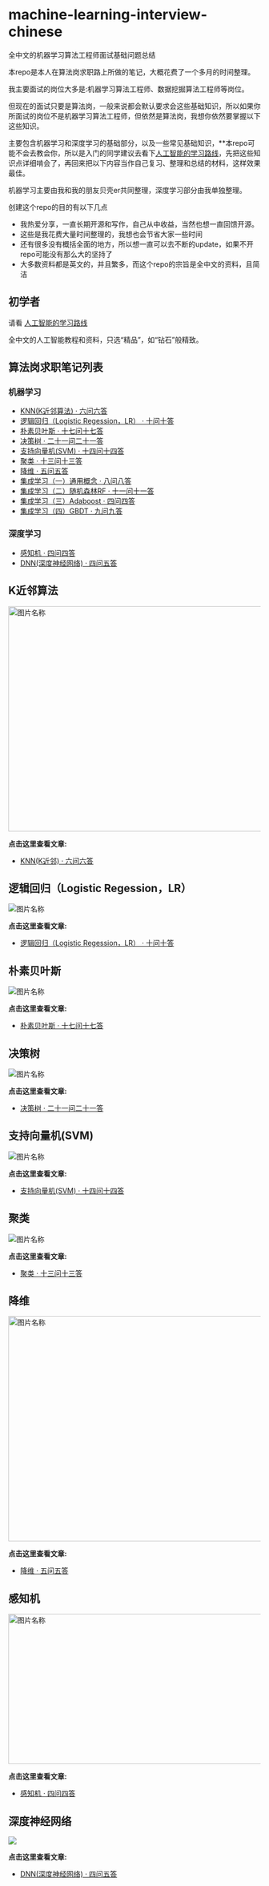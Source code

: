 # machine-learning-interview-chinese
全中文的机器学习算法工程师面试基础问题总结

本repo是本人在算法岗求职路上所做的笔记，大概花费了一个多月的时间整理。

我主要面试的岗位大多是:机器学习算法工程师、数据挖掘算法工程师等岗位。

但现在的面试只要是算法岗，一般来说都会默认要求会这些基础知识，所以如果你所面试的岗位不是机器学习算法工程师，但依然是算法岗，我想你依然要掌握以下这些知识。

主要包含机器学习和深度学习的基础部分，以及一些常见基础知识，**本repo可能不会去教会你，所以是入门的同学建议去看下[人工智能的学习路线](https://github.com/chehongshu/Artificial-intelligence-diamond-chinese)，先把这些知识点详细啃会了，再回来把以下内容当作自己复习、整理和总结的材料，这样效果最佳。

机器学习主要由我和我的朋友贝壳er共同整理，深度学习部分由我单独整理。

创建这个repo的目的有以下几点
- 我热爱分享，一直长期开源和写作，自己从中收益，当然也想一直回馈开源。
- 这些是我花费大量时间整理的，我想也会节省大家一些时间
- 还有很多没有概括全面的地方，所以想一直可以去不断的update，如果不开repo可能没有那么大的坚持了
- 大多数资料都是英文的，并且繁多，而这个repo的宗旨是全中文的资料，且简洁
## 初学者
请看
[人工智能的学习路线](https://github.com/chehongshu/Artificial-intelligence-diamond-chinese)

全中文的人工智能教程和资料，只选“精品”，如“钻石”般精致。

## 算法岗求职笔记列表
### 机器学习
- [KNN(K近邻算法) · 六问六答](#1.1)
- [逻辑回归（Logistic Regession，LR） · 十问十答](#1.2)
- [朴素贝叶斯 · 十七问十七答](#1.3)
- [决策树 · 二十一问二十一答](#1.4)
- [支持向量机(SVM) · 十四问十四答](#1.5)
- [聚类 · 十三问十三答](#1.6)
- [降维 · 五问五答](#1.7)
- [集成学习（一）通用概念 · 八问八答](#1.8)
- [集成学习（二）随机森林RF · 十一问十一答](#1.9)
- [集成学习（三）Adaboost · 四问四答](#1.10)
- [集成学习（四）GBDT · 九问九答](#1.11)

### 深度学习

- [感知机 · 四问四答](#2.1)
- [DNN(深度神经网络) · 四问五答](#2.2)

## <div id="1.1">K近邻算法<div>
  <img src="./Mind-mapping/KNN.png" width = "700" height = "450" alt="图片名称" align=center />
 
**点击这里查看文章:**
 - [KNN(K近邻) · 六问六答](https://mp.weixin.qq.com/s?__biz=MzA4ODUxNjUzMQ==&mid=2247498203&idx=1&sn=806834f3f71e9cdb2985cff27c4bd667&chksm=902a4b07a75dc2114f3c726f4e9bf78ff56253aa37d22ed88f5fb54e1f260938ea65bf9ceaaf&token=1524783933&lang=zh_CN#rd) 

## <div id="1.2">逻辑回归（Logistic Regession，LR）<div>
  <img src="./Mind-mapping/LR.png"  alt="图片名称" align=center />
 
**点击这里查看文章:**
 - [逻辑回归（Logistic Regession，LR） · 十问十答](https://mp.weixin.qq.com/s?__biz=MzA4ODUxNjUzMQ==&mid=2247498273&idx=1&sn=d0fea9787cef5a7a1a333436c1581da3&chksm=902a48fda75dc1eb8269a8c8deb247e9049b46f23f340ec1f1e65ae294efbac6cca3cd3811ec&scene=178&cur_album_id=2230154439741456385#rd) 

## <div id="1.3">朴素贝叶斯<div>
  <img src="./Mind-mapping/bayes.png" alt="图片名称" align=center />
 
**点击这里查看文章:**
 - [朴素贝叶斯 · 十七问十七答](https://mp.weixin.qq.com/s?__biz=MzA4ODUxNjUzMQ==&mid=2247498334&idx=1&sn=6b7231a57431ff25bb40b7954f00e33e&chksm=902a4882a75dc19477969de3f135dcff9e4b924225f501739113fee9df53bfc2efd1b8ab4455&scene=178&cur_album_id=2230154439741456385#rd) 
  
## <div id="1.4">决策树<div>
  <img src="./Mind-mapping/tree.png"  alt="图片名称" align=center />
 
**点击这里查看文章:**
 - [决策树 · 二十一问二十一答](https://mp.weixin.qq.com/s?__biz=MzA4ODUxNjUzMQ==&mid=2247498384&idx=1&sn=351571ec065885aacb4cc31a1806eb7b&chksm=902a484ca75dc15afc467aac44a93e9d7af95602820db713ff3c76e6b7c192e93f2f127298a1&scene=178&cur_album_id=2230154439741456385#rd) 
 
## <div id="1.5">支持向量机(SVM)<div>
  <img src="./Mind-mapping/SVM.png"  alt="图片名称" align=center />
 
**点击这里查看文章:**
 - [支持向量机(SVM) · 十四问十四答](https://mp.weixin.qq.com/s?__biz=MzA4ODUxNjUzMQ==&mid=2247498579&idx=1&sn=f90996a450dfacb6b975d5603fa27344&chksm=902a498fa75dc099192bd746fd6b9470e0330555904c565cf2a8522e26817a52252fe78b3905&scene=178&cur_album_id=2230154439741456385#rd) 
  
## <div id="1.6">聚类<div>
  <img src="./Mind-mapping/cluster.png"  alt="图片名称" align=center />
 
**点击这里查看文章:**
 - [聚类 · 十三问十三答](https://mp.weixin.qq.com/s?__biz=MzA4ODUxNjUzMQ==&mid=2247499244&idx=1&sn=db50b5be3ef86f41bb1f53d7de0032e8&chksm=902a4f30a75dc6264c4cabedb4034c73645fc586b8f41ea60cf8c245153bd9d494c278c34382&scene=178&cur_album_id=2230154439741456385#rd) 
  
## <div id="1.7">降维<div>
  <img src="./Mind-mapping/pca.png" width = "700" height = "450" alt="图片名称" align=center />
 
**点击这里查看文章:**
 - [降维 · 五问五答](https://mp.weixin.qq.com/s?__biz=MzA4ODUxNjUzMQ==&mid=2247499284&idx=2&sn=adb673b7861e5d1e48f326a2e3f491ed&chksm=902a4cc8a75dc5de2f0fc889bea6246417572fd96d82a3f5fdd515599e82994ebe50e78cc49b&scene=178&cur_album_id=2230154439741456385#rd) 
  
## <div id="2.1">感知机<div>
 <img src="./Mind-mapping/perceptron.png" width = "700" height = "300" alt="图片名称" align=center />

**点击这里查看文章:**
- [感知机 · 四问四答](https://mp.weixin.qq.com/s?__biz=MzA4ODUxNjUzMQ==&amp;mid=2247496611&amp;idx=1&amp;sn=f7f5cf9a6e7a725965effc868d778802&amp;chksm=902a417fa75dc86997b1fea6deadc7f1f288e5e1addad979f331a3bdf9d53c606739a996355f&token=1689859114&lang=zh_CN#rd)
 
## <div id="2.2">深度神经网络<div>
![](./Mind-mapping/DNN.png)
  
**点击这里查看文章:**
 - [DNN(深度神经网络) · 四问五答](https://mp.weixin.qq.com/s?__biz=MzA4ODUxNjUzMQ==&amp;mid=2247497030&amp;idx=1&amp;sn=aa999be2e266b91182395f621ce10eb1&amp;chksm=902a479aa75dce8cc6a675db60b409c8fa84652b2062cc75474d5802601eb4c9318a644ae839&token=1689859114&lang=zh_CN#rd) 
